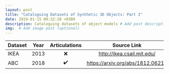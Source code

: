 ```yaml
---
layout: post
title: "Cataloguing Datasets of Synthetic 3D Objects: Part I"
date: 2019-01-15 00:32:20 +0300
description: Cataloguing datasets of object models # Add post description (optional)
img:  # Add image post (optional)
---
```


| Dataset  | Year | Articulations  | Source Link  | 
|----------|:----:|:--------------:|:------------:|
| IKEA     | 2013 | :x:            |  http://ikea.csail.mit.edu/ |
| ABC      | 2018 | :heavy_check_mark: | https://arxiv.org/abs/1812.06216 |

